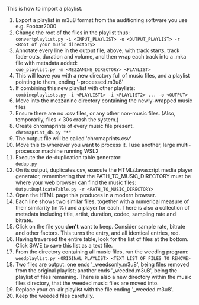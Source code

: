 This is how to import a playlist.

1. Export a playlist in m3u8 format from the auditioning software you use e.g. Foobar2000
2. Change the root of the files in the playlist thus:\
`convertplaylist.py -i <INPUT_PLAYLIST> -o <OUTPUT_PLAYLIST> -r <Root of your music directory>`
3. Annotate every line in the output file, above, with track starts, track fade-outs, duration and volume, and then wrap each track into a .mka file with metadata added:\
`cue_playlist.py -m <MEZZANINE_DIRECTORY> <PLAYLIST>`
4. This will leave you with a new directory full of music files, and a playlist pointing to them, ending '-processed.m3u8'
5. If combining this new playlist with other playlists:\
`combineplaylists.py -i <PLAYLIST1> -i <PLAYLIST2> ... -o <OUTPUT>`
6. Move into the mezzanine directory containing the newly-wrapped music files
7. Ensure there are no .csv files, or any other non-music files. (Also, temporarily, files < 30s crash the system.)
8. Create chromaprints of every music file present.\
`chromaprint_db.py "*"`
10. The output file will be called 'chromaprints.csv'
11. Move this to wherever you want to process it. I use another, large multi-processor machine running WSL2
12. Execute the de-duplication table generator:\
`dedup.py`
14. On its output, duplicates.csv, execute the HTML/Javascript media player generator, remembering that the PATH_TO_MUSIC_DIRECTORY must be where your web browser can find the music files:\
`OutputDuplicateTable.py -r <PATH_TO_MUSIC_DIRECTORY>`
16. Open the HTML page this produces in a modern browser.
17. Each line shows two similar files, together with a numerical measure of their similarity (in %) and a player for each. There is also a collection of metadata including title, artist, duration, codec, sampling rate and bitrate.
18. Click on the file you **don't** want to keep. Consider sample rate, bitrate and other factors. This turns the entry, and all identical entries, red.
19. Having traversed the entire table, look for the list of files at the bottom. Click SAVE to save this list as a text file.
20. From the directory containing all music files, run the weeding program:\
`weedplaylist.py <ORIGINAL_PLAYLIST> <TEXT_LIST_OF_FILES_TO_REMOVE>`
18. Two files are output: one ends '\_weedsonly.m3u8', being files removed from the original playlist; another ends '\_weeded.m3u8', being the playlist of files remaining. There is also a new directory within the music files directory, that the weeded music files are moved into.
19. Replace your on-air playlist with the file ending '\_weeded.m3u8'.
20. Keep the weeded files carefully.
